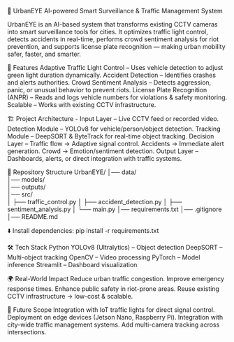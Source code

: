🌆 UrbanEYE
AI-powered Smart Surveillance & Traffic Management System

UrbanEYE is an AI-based system that transforms existing CCTV cameras into smart surveillance tools for cities.
It optimizes traffic light control, detects accidents in real-time, performs crowd sentiment analysis for riot prevention, and supports license plate recognition — making urban mobility safer, faster, and smarter.

🚀 Features
Adaptive Traffic Light Control – Uses vehicle detection to adjust green light duration dynamically.
Accident Detection – Identifies crashes and alerts authorities.
Crowd Sentiment Analysis – Detects aggression, panic, or unusual behavior to prevent riots.
License Plate Recognition (ANPR) – Reads and logs vehicle numbers for violations & safety monitoring.
Scalable – Works with existing CCTV infrastructure.

🏗️ Project Architecture -
Input Layer – Live CCTV feed or recorded video.
Detection Module – YOLOv8 for vehicle/person/object detection.
Tracking Module – DeepSORT & ByteTrack for real-time object tracking.
Decision Layer – Traffic flow → Adaptive signal control.
                 Accidents → Immediate alert generation. 
                 Crowd → Emotion/sentiment detection.
Output Layer – Dashboards, alerts, or direct integration with traffic systems.

📂 Repository Structure
UrbanEYE/
│── data/              
│── models/            
│── outputs/           
│── src/               
│   ├── traffic_control.py
│   ├── accident_detection.py
│   ├── sentiment_analysis.py
│   └── main.py
│── requirements.txt
│── .gitignore
│── README.md


⬇️ Install dependencies:
pip install -r requirements.txt


🛠️ Tech Stack
Python
YOLOv8 (Ultralytics) – Object detection
DeepSORT – Multi-object tracking
OpenCV – Video processing
PyTorch – Model inference
Streamlit – Dashboard visualization

🌍 Real-World Impact
Reduce urban traffic congestion.
Improve emergency response times.
Enhance public safety in riot-prone areas.
Reuse existing CCTV infrastructure → low-cost & scalable.

📌 Future Scope
Integration with IoT traffic lights for direct signal control.
Deployment on edge devices (Jetson Nano, Raspberry Pi).
Integration with city-wide traffic management systems.
Add multi-camera tracking across intersections.
